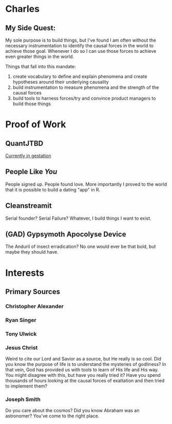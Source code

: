 # Charles
## My Side Quest:
My sole purpose is to build things, but I've found I am often without the necessary instrumentation to identify the causal forces in the world to achieve those goal. Whenever I do so I can use those forces to achieve even greater things in the world.

Things that fall into this mandate:
1. create vocabulary to define and explain phenomena and create hypotheses around their underlying causality
2. build instrumentation to measure phenomena and the strength of the causal forces
3. build tools to harness forces/try and convince product managers to build those things

# Proof of Work
## QuantJTBD
[Currently in gestation](#)
## People Like *You*
People signed up. People found love. More importantly I proved to the world that it is possible to build a dating "app" in R.
## Cleanstreamit
Serial founder? Serial Failure? Whatever, I build things I want to exist.
## (GAD) Gypsymoth Apocolyse Device
The Anduril of insect erradication? No one would ever be that bold, but maybe they should have.
# Interests
## Primary Sources
### Christopher Alexander
### Ryan Singer
### Tony Ulwick
### Jesus Christ
Weird to cite our Lord and Savior as a source, but He really is so cool.
Did you know the purpose of life is to understand the mysteries of godliness? In that vein, God has provided us with tools to learn of His life and His way. You might disagree with this, but have you really tried it? Have you spend thousands of hours looking at the causal forces of exaltation and then tried to implement them?
### Joseph Smith
Do you care about the cosmos? Did you know Abraham was an astronomer?
You've come to the right place.
## 
